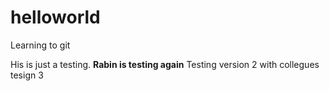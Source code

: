 # helloworld
Learning to git

His is just a testing.
**Rabin is testing again**
Testing version 2 with collegues
tesign 3
